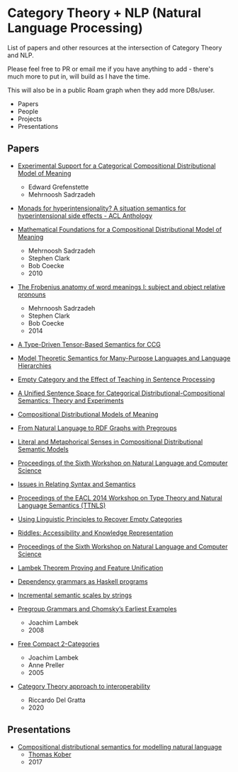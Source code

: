 # Category Theory + NLP (Natural Language Processing)


List of papers and other resources at the intersection of Category Theory and NLP.

Please feel free to PR or email me if you have anything to add - there's much more to put in, will build as I have the time.

This will also be in a public Roam graph when they add more DBs/user.

- Papers
- People
- Projects
- Presentations


## Papers

* [Experimental Support for a Categorical Compositional Distributional Model of Meaning](https://www.aclweb.org/anthology/D11-1129.pdf)
  * Edward Grefenstette
  * Mehrnoosh Sadrzadeh

* [Monads for hyperintensionality? A situation semantics for hyperintensional side effects - ACL Anthology](https://www.aclweb.org/anthology/W19-1104/)
* [Mathematical Foundations for a Compositional Distributional Model of Meaning](https://arxiv.org/abs/1003.4394)
  * Mehrnoosh Sadrzadeh
  * Stephen Clark 
  * Bob Coecke
  * 2010

* [The Frobenius anatomy of word meanings I: subject and object relative pronouns](https://arxiv.org/abs/1404.5278)
  * Mehrnoosh Sadrzadeh
  * Stephen Clark 
  * Bob Coecke
  * 2014



* [A Type-Driven Tensor-Based Semantics for CCG](https://www.aclweb.org/anthology/W14-1406/)
* [Model Theoretic Semantics for Many-Purpose Languages and Language Hierarchies](https://www.aclweb.org/anthology/C80-1031/)
* [Empty Category and the Effect of Teaching in Sentence Processing](https://www.aclweb.org/anthology/Y03-1051/)
* [A Unified Sentence Space for Categorical Distributional-Compositional Semantics: Theory and Experiments](https://www.aclweb.org/anthology/C12-2054/)
* [Compositional Distributional Models of Meaning](https://www.aclweb.org/anthology/C16-3001/)
* [From Natural Language to RDF Graphs with Pregroups](https://www.aclweb.org/anthology/W14-1407/)
* [Literal and Metaphorical Senses in Compositional Distributional Semantic Models](https://www.aclweb.org/anthology/P16-1018/)
* [Proceedings of the Sixth Workshop on Natural Language and Computer Science](https://www.aclweb.org/anthology/volumes/W19-11/)
* [Issues in Relating Syntax and Semantics](https://www.aclweb.org/anthology/C88-1057/)
* [Proceedings of the EACL 2014 Workshop on Type Theory and Natural Language Semantics (TTNLS)](https://www.aclweb.org/anthology/volumes/W14-14/)
* [Using Linguistic Principles to Recover Empty Categories](https://www.aclweb.org/anthology/P04-1082/)
* [Riddles: Accessibility and Knowledge Representation](https://www.aclweb.org/anthology/C92-4176/)
* [Proceedings of the Sixth Workshop on Natural Language and Computer Science](https://www.aclweb.org/anthology/W19-1100/)
* [Lambek Theorem Proving and Feature Unification](https://www.aclweb.org/anthology/E89-1026/)
* [Dependency grammars as Haskell programs](https://www.aclweb.org/anthology/W16-6310/)
* [Incremental semantic scales by strings](https://www.aclweb.org/anthology/W14-1408/)


* [Pregroup Grammars and Chomsky’s Earliest Examples](https://link.springer.com/content/pdf/10.1007/s10849-007-9053-2.pdf)
  * Joachim Lambek
  * 2008
  
* [Free Compact 2-Categories](https://citeseerx.ist.psu.edu/viewdoc/download?doi=10.1.1.102.733&rep=rep1&type=pdf)
  * Joachim Lambek
  * Anne Preller
  * 2005

* [Category Theory approach to interoperability](https://arxiv.org/pdf/2005.06872v2.pdf)
  * Riccardo Del Gratta
  * 2020

## Presentations
* [Compositional distributional semantics for modelling natural language](https://www.youtube.com/watch?v=hTmKoHJw3Mg)
  * [Thomas Kober](https://github.com/tttthomasssss)
  * 2017

